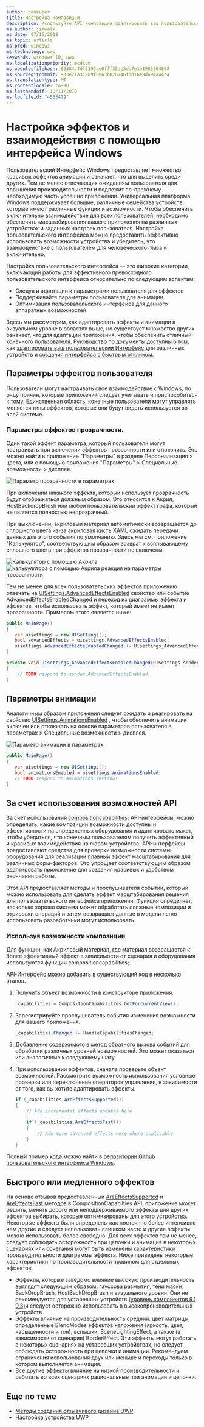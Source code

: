 ```yaml
---
author: daneuber
title: Настройка композиции
description: Используйте API композиции адаптировать ваш пользовательский Интерфейс, оптимизировать производительность и параметры пользователя и характеристик устройства.
ms.author: jimwalk
ms.date: 07/16/2018
ms.topic: article
ms.prod: windows
ms.technology: uwp
keywords: windows 10, uwp
ms.localizationpriority: medium
ms.openlocfilehash: 66384c4df3195ae0fff35ae5dd7e1b1983204068
ms.sourcegitcommit: 933e71a31989f8063b020746fdd16e9da94a44c4
ms.translationtype: MT
ms.contentlocale: ru-RU
ms.lasthandoff: 10/11/2018
ms.locfileid: "4533479"
---
```

# <a name="tailoring-effects--experiences-using-windows-ui"></a>Настройка эффектов и взаимодействия с помощью интерфейса Windows

Пользовательский Интерфейс Windows предоставляет множество красивых эффектов анимации и означает, что для выделить среди других. Тем не менее отвечающих ожиданиям пользователя для повышения производительности и подлежит по-прежнему необходимую часть успешно приложений. Универсальная платформа Windows поддерживает большие, различные семейства устройств, которые имеют различные функции и возможности. Чтобы обеспечить включительно взаимодействие для всех пользователей, необходимо обеспечить масштабирования вашего приложения на различных устройствах и заданных настроек пользователя. Настройка пользовательского интерфейса можно предоставить эффективно использовать возможности устройства и убедитесь, что взаимодействие с пользователем для человеческого глаза и включительно.

Настройка пользовательского интерфейса — это широкие категории, включающий работы для эффективного превосходного пользовательского интерфейса относительно по следующим аспектам:

- Следуя и адаптации к параметрами пользователя для эффектов
- Поддерживайте параметры пользователя для анимации
- Оптимизация пользовательского интерфейса для данного аппаратных возможностей

Здесь мы рассмотрим, как адаптировать эффекты и анимации в визуальном уровне в областях выше, но существует множество других означает, что для адаптации приложения, чтобы обеспечить отличный конечного пользователя. Руководство по документы доступны о том, как [адаптировать ваш пользовательский Интерфейс](/design/layout/screen-sizes-and-breakpoints-for-responsive-design.md) для различных устройств и [создания интерфейса с быстрым откликом](/design/layout/responsive-design.md).

## <a name="user-effects-settings"></a>Параметры эффектов пользователя

Пользователи могут настраивать свое взаимодействие с Windows, по ряду причин, которые приложений следует учитывать и приспособиться к тому. Единственная область, конечные пользователи могут управлять меняется типы эффектов, которые они будут видеть используется во всей системе.

### <a name="transparency-effects-settings"></a>Параметры эффектов прозрачности.

Один такой эффект параметра, который пользователи могут настраивать при включении эффектов прозрачности или отключить. Это можно найти в приложение "Параметры" в разделе Персонализация > цвета, или с помощью приложения "Параметры" > Специальные возможности > дисплея.

![Параметр прозрачности в параметрах](images/tailoring-transparency-setting.png)

При включении никакого эффекта, который использует прозрачность будут отображаться должным образом. Это относится к Акрил, HostBackdropBrush или любой пользовательский эффект графа, который не является полностью непрозрачный.

При выключении, акриловый материал автоматически возвращается до сплошного цвета из-за акриловая кисть XAML ожидать передачи данных для этого события по умолчанию. Здесь мы см. приложение "Калькулятор", соответствующим образом возврат к всплывающему сплошного цвета при эффектов прозрачности не включены.

![Калькулятор с помощью Акрила](images/tailoring-acrylic.png)
![калькулятора с помощью Акрила реакция на параметры прозрачности](images/tailoring-acrylic-fallback.png)

Тем не менее для всех пользовательских эффектов приложению отвечать на [UISettings.AdvancedEffectsEnabled](https://docs.microsoft.com/uwp/api/windows.ui.viewmanagement.uisettings.advancedeffectsenabledchanged) свойство или событие [AdvancedEffectsEnabledChanged](https://docs.microsoft.com/uwp/api/windows.ui.viewmanagement.uisettings.advancedeffectsenabledchanged) и переход из диаграммы эффекта и эффектов, чтобы использовать эффект, который имеет не имеет прозрачности. Примером этого является ниже:

```cs
public MainPage()
{
   var uisettings = new UISettings();
   bool advancedEffects = uisettings.AdvancedEffectsEnabled;
   uisettings.AdvancedEffectsEnabledChanged += Uisettings_AdvancedEffectsEnabledChanged;
}

private void Uisettings_AdvancedEffectsEnabledChanged(UISettings sender, object args)
{
    // TODO respond to sender.AdvancedEffectsEnabled
}
```

## <a name="animations-settings"></a>Параметры анимации

Аналогичным образом приложения следует ожидать и реагировать на свойство [UISettings.AnimationsEnabled](https://docs.microsoft.com/uwp/api/windows.ui.viewmanagement.uisettings.animationsenabled) , чтобы обеспечить анимации включен или отключать на основе параметров пользователя в параметрах > Специальные возможности > дисплея.

![Параметр анимации в параметрах](images/tailoring-animations-setting.png)

```cs
public MainPage()
{
   var uisettings = new UISettings();
   bool animationsEnabled = uisettings.AnimationsEnabled;
   // TODO respond to animations settings
}

```

## <a name="leveraging-the-capabilities-api"></a>За счет использования возможностей API

За счет использования [compositioncapabilities;](/uwp/api/windows.ui.composition.compositioncapabilities) API-интерфейсы, можно определить, какие композиции возможности доступны и эффективности на определенных оборудования и адаптировать макет, чтобы убедиться, что конечным пользователям получить эффективный и красивых взаимодействия на любом устройстве. API-интерфейсы предоставляют средства для проверки возможности системы оборудования для реализации плавный эффект масштабирования для различных форм-факторов. Это упрощает соответствующим образом адаптировать приложение для создания красивых и удобством окончания работы.

Этот API предоставляет методы и прослушивателя событий, который можно использовать для сделать эффект масштабирования решения для пользовательского интерфейса приложения. Функция определяет, насколько хорошо система может обработать сложные композиции и отрисовки операций и затем возвращает данные в модели легко использовать разработчики могут использовать.

### <a name="using-composition-capabilities"></a>Используя возможности композиции

Для функции, как Акриловый материал, где материал возвращается к более эффективный эффект в зависимости от сценария и оборудования используются функции compositioncapabilities;.

API-Интерфейс можно добавить в существующий код в несколько этапов.

1. Получить объект возможности в конструкторе приложения.

    ```cs
    _capabilities = CompositionCapabilities.GetForCurrentView();
    ```

1. Зарегистрируйте прослушиватель события изменения возможности для вашего приложения.

    ```cs
    _capabilities.Changed += HandleCapabilitiesChanged;
    ```

1. Добавление содержимого в метод обратного вызова событий для обработки различных уровней возможностей. Это может оказаться или аналогичные к следующему шагу.
1. При использовании эффектов, сначала проверьте объект возможностей. Рассмотрите возможность использования условные проверки или переключение операторов управления, в зависимости от того, как вы хотите адаптировать эффекты.

    ```cs
    if (_capabilities.AreEffectsSupported())
    {
        // Add incremental effects updates here

        if (_capabilities.AreEffectsFast())
        {
            // Add more advanced effects here where applicable
        }
    }
    ```

Полный пример кода можно найти в [репозитории Github пользовательского интерфейса Windows](https://github.com/Microsoft/WindowsUIDevLabs/tree/master/SampleGallery/Samples/SDK%2015063/CompCapabilities).

## <a name="fast-vs-slow-effects"></a>Быстрого или медленного эффектов

На основе отзывов предоставленный [AreEffectsSupported](/uwp/api/windows.ui.composition.compositioncapabilities.areeffectssupported) и [AreEffectsFast](/uwp/api/windows.ui.composition.compositioncapabilities.areeffectsfast) методов в CompositionCapabilties API, приложение может решить, менять дорого или неподдерживаемого эффекты для других эффектов выбирать, которые оптимизированы для этого устройства. Некоторые эффекты были определены как постоянно более интенсивно чем другие и следует использовать слишком часто и другие эффекты можно использовать более свободно. Для всех эффектов тем не менее, следует соблюдать осторожность при цепочки и анимация в некоторых сценариях или сочетания могут быть изменены характеристики производительности диаграммы эффекта. Ниже приведены некоторые характеристики по производительности правилом для отдельных эффектов.

- Эффекты, которые заведомо влияние высокую производительность выглядят следующим образом: гауссова размытия, тени маски, BackDropBrush, HostBackDropBrush и визуального уровня. Они не рекомендуется для устаревших устройств [(уровень компонентов 9.1 9.3)](https://msdn.microsoft.com/library/windows/desktop/ff476876(v=vs.85).aspx)и следует осторожно использовать в высокопроизводительных устройств.
- Эффекты влияние на производительность средний: цвет матрицы, определенные BlendModes эффектов наложения (яркость, цвет, насыщенности и тон), вспышки, SceneLightingEffect, а также (в зависимости от сценария) BorderEffect. Эти эффекты могут работать в некоторых сценариях на устаревших устройствах, но следует соблюдать осторожность при цепочки и анимации. Рекомендуем ограничения использования двух или меньше и переходы только в котором выполняется анимация.
- Все другие эффекты влияние на низкой производительности и работать во всех сценариях рациональные при анимации и цепочки.

## <a name="related-articles"></a>Еще по теме

- [Методы создания отзывчивого дизайна UWP](https://docs.microsoft.com/windows/uwp/design/layout/responsive-design)
- [Настройка устройства UWP](https://docs.microsoft.com/windows/uwp/design/layout/screen-sizes-and-breakpoints-for-responsive-design)
